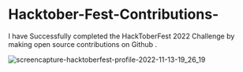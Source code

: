 # Hacktober-Fest-Contributions-

I have Successfully completed the HackToberFest 2022 Challenge by making open source contributions on Github .

![screencapture-hacktoberfest-profile-2022-11-13-19_26_19](https://user-images.githubusercontent.com/86938309/201525557-63544f9e-3d64-4dc6-b0d1-045707f4fe40.png)
